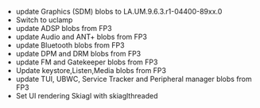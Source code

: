 - update Graphics (SDM) blobs to LA.UM.9.6.3.r1-04400-89xx.0
- Switch to uclamp
- update ADSP blobs from FP3
- update Audio and ANT+ blobs from FP3
- update Bluetooth blobs from FP3
- update DPM and DRM blobs from FP3
- update FM and Gatekeeper blobs from FP3
- Update keystore,Listen,Media blobs from FP3
- update TUI, UBWC, Service Tracker and Peripheral manager blobs from FP3
- Set UI rendering Skiagl with skiaglthreaded
